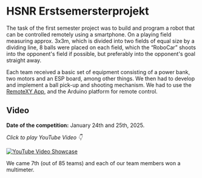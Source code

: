 # HSNR Erstsemersterprojekt

The task of the first semester project was to build and program a robot that can be controlled remotely using a smartphone. On a playing field measuring approx. 3x3m, which is divided into two fields of equal size by a dividing line, 8 balls were placed on each field, which the “RoboCar” shoots into the opponent's field if possible, but preferably into the opponent's goal straight away.

Each team received a basic set of equipment consisting of a power bank, two motors and an ESP board, among other things. We then had to develop and implement a ball pick-up and shooting mechanism. We had to use the [RemoteXY App](https://remotexy.com/), and the Arduino platform for remote control.

## Video

**Date of the competition:** January 24th and 25th, 2025.

*Click to play YouTube Video 👇*

[![YouTube Video Showcase](https://img.youtube.com/vi/WvPEXJ9DHtE/0.jpg)](https://www.youtube.com/watch?v=WvPEXJ9DHtE)

We came 7th (out of 85 teams) and each of our team members won a multimeter.

